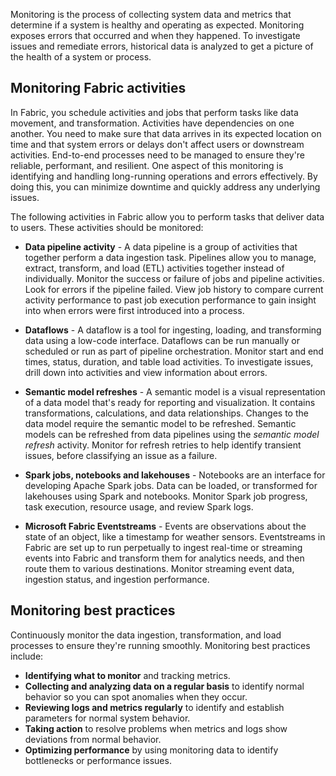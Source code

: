 Monitoring is the process of collecting system data and metrics that determine if a system is healthy and operating as expected. Monitoring exposes errors that occurred and when they happened. To investigate issues and remediate errors, historical data is analyzed to get a picture of the health of a system or process.

## Monitoring Fabric activities

In Fabric, you schedule activities and jobs that perform tasks like data movement, and transformation. Activities have dependencies on one another. You need to make sure that data arrives in its expected location on time and that system errors or delays don't affect users or downstream activities. End-to-end processes need to be managed to ensure they're reliable, performant, and resilient. One aspect of this monitoring is identifying and handling long-running operations and errors effectively. By doing this, you can minimize downtime and quickly address any underlying issues.

The following activities in Fabric allow you to perform tasks that deliver data to users. These activities should be monitored:

- **Data pipeline activity** - A data pipeline is a group of activities that together perform a data ingestion task. Pipelines allow you to manage, extract, transform, and load (ETL) activities together instead of individually. Monitor the success or failure of jobs and pipeline activities. Look for errors if the pipeline failed. View job history to compare current activity performance to past job execution performance to gain insight into when errors were first introduced into a process.
    
- **Dataflows** - A dataflow is a tool for ingesting, loading, and transforming data using a low-code interface. Dataflows can be run manually or scheduled or run as part of pipeline orchestration. Monitor start and end times, status, duration, and table load activities. To investigate issues, drill down into activities and view information about errors.
    
- **Semantic model refreshes** - A semantic model is a visual representation of a data model that's ready for reporting and visualization. It contains transformations, calculations, and data relationships. Changes to the data model require the semantic model to be refreshed. Semantic models can be refreshed from data pipelines using the _semantic model refresh_ activity. Monitor for refresh retries to help identify transient issues, before classifying an issue as a failure.
    
- **Spark jobs, notebooks and lakehouses** - Notebooks are an interface for developing Apache Spark jobs. Data can be loaded, or transformed for lakehouses using Spark and notebooks. Monitor Spark job progress, task execution, resource usage, and review Spark logs.
    
- **Microsoft Fabric Eventstreams** - Events are observations about the state of an object, like a timestamp for weather sensors. Eventstreams in Fabric are set up to run perpetually to ingest real-time or streaming events into Fabric and transform them for analytics needs, and then route them to various destinations. Monitor streaming event data, ingestion status, and ingestion performance.
    

## Monitoring best practices

Continuously monitor the data ingestion, transformation, and load processes to ensure they're running smoothly. Monitoring best practices include:

- **Identifying what to monitor** and tracking metrics.
- **Collecting and analyzing data on a regular basis** to identify normal behavior so you can spot anomalies when they occur.
- **Reviewing logs and metrics regularly** to identify and establish parameters for normal system behavior.
- **Taking action** to resolve problems when metrics and logs show deviations from normal behavior.
- **Optimizing performance** by using monitoring data to identify bottlenecks or performance issues.